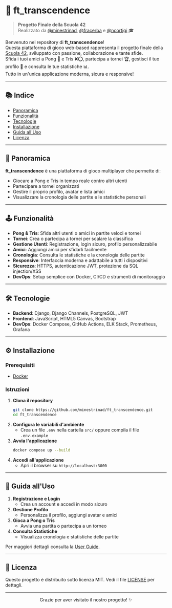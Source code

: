 # 🚀 ft_transcendence

> **Progetto Finale della Scuola 42**  
> Realizzato da [@minestrinad](https://github.com/minestrinad), [@fracerba](https://github.com/fracerba) e [@ncortigi](https://github.com/ncortigi) 🎓

Benvenuto nel repository di **ft_transcendence**!  
Questa piattaforma di gioco web-based rappresenta il progetto finale della [Scuola 42](https://42.fr/), sviluppato con passione, collaborazione e tante sfide.  
Sfida i tuoi amici a Pong 🏓 e Tris ❌⭕, partecipa a tornei 🏆, gestisci il tuo profilo 👤 e consulta le tue statistiche 📊.  
Tutto in un'unica applicazione moderna, sicura e responsive!

---

## 📚 Indice

- [Panoramica](#panoramica)
- [Funzionalità](#funzionalità)
- [Tecnologie](#tecnologie)
- [Installazione](#installazione)
- [Guida all'Uso](#guida-alluso)
- [Licenza](#licenza)

---

## 🌟 Panoramica

**ft_transcendence** è una piattaforma di gioco multiplayer che permette di:

- Giocare a Pong e Tris in tempo reale contro altri utenti
- Partecipare a tornei organizzati
- Gestire il proprio profilo, avatar e lista amici
- Visualizzare la cronologia delle partite e le statistiche personali

---

## 🕹️ Funzionalità

- **Pong & Tris**: Sfida altri utenti o amici in partite veloci e tornei
- **Tornei**: Crea o partecipa a tornei per scalare la classifica
- **Gestione Utenti**: Registrazione, login sicuro, profilo personalizzabile
- **Amici**: Aggiungi amici per sfidarli facilmente
- **Cronologia**: Consulta le statistiche e la cronologia delle partite
- **Responsive**: Interfaccia moderna e adattabile a tutti i dispositivi
- **Sicurezza**: HTTPS, autenticazione JWT, protezione da SQL injection/XSS
- **DevOps**: Setup semplice con Docker, CI/CD e strumenti di monitoraggio

---

## 🛠️ Tecnologie

- **Backend**: Django, Django Channels, PostgreSQL, JWT
- **Frontend**: JavaScript, HTML5 Canvas, Bootstrap
- **DevOps**: Docker Compose, GitHub Actions, ELK Stack, Prometheus, Grafana

---

## ⚙️ Installazione

### Prerequisiti

- [Docker](https://www.docker.com/)

### Istruzioni

1. **Clona il repository**
   ```sh
   git clone https://github.com/minestrinad/ft_transcendence.git
   cd ft_transcendence
   ```
2. **Configura le variabili d'ambiente**
   - Crea un file `.env` nella cartella `src/` oppure compila il file `.env.example`
3. **Avvia l'applicazione**
   ```sh
   docker compose up --build
   ```
4. **Accedi all'applicazione**
   - Apri il browser su `http://localhost:3000`

---

## 📖 Guida all'Uso

1. **Registrazione e Login**
   - Crea un account e accedi in modo sicuro
2. **Gestione Profilo**
   - Personalizza il profilo, aggiungi avatar e amici
3. **Gioca a Pong o Tris**
   - Avvia una partita o partecipa a un torneo
4. **Consulta Statistiche**
   - Visualizza cronologia e statistiche delle partite

Per maggiori dettagli consulta la [User Guide](docs/USER_GUIDE.md).

---

## 📄 Licenza

Questo progetto è distribuito sotto licenza MIT. Vedi il file [LICENSE](docs/LICENSE) per dettagli.

---

<div align="center">
  Grazie per aver visitato il nostro progetto! ✨
</div>
